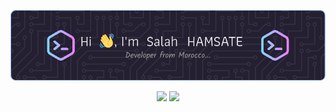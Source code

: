 
<div align="center">

![87f08f357f9548a283e98654a5c73848](https://github.com/SalaHmT/SalaHmT/blob/main/github-header-image(26).png?raw=true)


</div>




<div align="center">
  
  [![](https://img.shields.io/badge/-@r4ven.-%231DA1F2?style=flat-square&logo=twitter&logoColor=ffffff)](https://twitter.com/Salah_HT)
  [![](https://img.shields.io/badge/-@r4ven.-%23181717?style=flat-square&logo=github)](https://github.com/SalaHmT)
  
</div>





  


